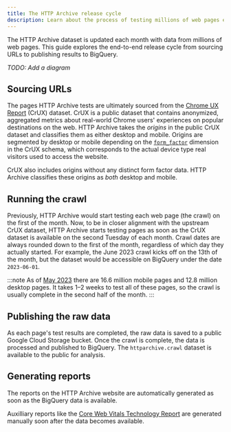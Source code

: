 ```yaml
---
title: The HTTP Archive release cycle
description: Learn about the process of testing millions of web pages each month
---
```


The HTTP Archive dataset is updated each month with data from millions of web pages. This guide explores the end-to-end release cycle from sourcing URLs to publishing results to BigQuery.

_TODO: Add a diagram_

## Sourcing URLs

The pages HTTP Archive tests are ultimately sourced from the [Chrome UX Report](https://developer.chrome.com/docs/crux/) (CrUX) dataset. CrUX is a public dataset that contains anonymized, aggregated metrics about real-world Chrome users' experiences on popular destinations on the web. HTTP Archive takes the _origins_ in the public CrUX dataset and classifies them as either desktop and mobile. Origins are segmented by desktop or mobile depending on the [`form_factor`](https://developer.chrome.com/docs/crux/methodology/#form-factor-dimension) dimension in the CrUX schema, which corresponds to the actual device type real visitors used to access the website.

CrUX also includes origins without any distinct form factor data. HTTP Archive classifies these origins as _both_ desktop and mobile.

## Running the crawl

Previously, HTTP Archive would start testing each web page (the crawl) on the first of the month. Now, to be in closer alignment with the upstream CrUX dataset, HTTP Archive starts testing pages as soon as the CrUX dataset is available on the second Tuesday of each month. Crawl dates are always rounded down to the first of the month, regardless of which day they actually started. For example, the June 2023 crawl kicks off on the 13th of the month, but the dataset would be accessible on BigQuery under the date `2023-06-01`.

:::note
As of [May 2023](https://httparchive.org/reports/state-of-the-web?start=2023_04_01&end=2023_05_01&view=list#numUrls) there are 16.6 million mobile pages and 12.8 million desktop pages. It takes 1–2 weeks to test all of these pages, so the crawl is usually complete in the second half of the month.
:::

## Publishing the raw data

As each page's test results are completed, the raw data is saved to a public Google Cloud Storage bucket. Once the crawl is complete, the data is processed and published to BigQuery. The `httparchive.crawl` dataset is available to the public for analysis.

## Generating reports

The reports on the HTTP Archive website are automatically generated as soon as the BigQuery data is available.

Auxilliary reports like the [Core Web Vitals Technology Report](https://cwvtech.report/) are generated manually soon after the data becomes available.
